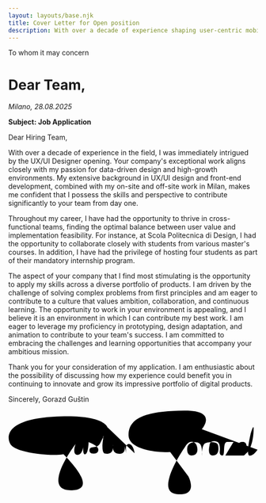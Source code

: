```yaml
---
layout: layouts/base.njk
title: Cover Letter for Open position
description: With over a decade of experience shaping user-centric mobile applications from concept to launch, I was immediately drawn to the UX/UI Designer opening.
---
```


<p class="title">To whom it may concern</p>

# Dear Team,

*Milano, 28.08.2025*

**Subject: Job Application**

Dear Hiring Team,

With over a decade of experience in the field, I was immediately intrigued by the UX/UI Designer opening. Your company's exceptional work aligns closely with my passion for data-driven design and high-growth environments. My extensive background in UX/UI design and front-end development, combined with my on-site and off-site work in Milan, makes me confident that I possess the skills and perspective to contribute significantly to your team from day one.

Throughout my career, I have had the opportunity to thrive in cross-functional teams, finding the optimal balance between user value and implementation feasibility. For instance, at Scola Politecnica di Design, I had the opportunity to collaborate closely with students from various master's courses. In addition, I have had the privilege of hosting four students as part of their mandatory internship program.

The aspect of your company that I find most stimulating is the opportunity to apply my skills across a diverse portfolio of products. I am driven by the challenge of solving complex problems from first principles and am eager to contribute to a culture that values ambition, collaboration, and continuous learning. The opportunity to work in your environment is appealing, and I believe it is an environment in which I can contribute my best work. I am eager to leverage my proficiency in prototyping, design adaptation, and animation to contribute to your team's success. I am committed to embracing the challenges and learning opportunities that accompany your ambitious mission.

Thank you for your consideration of my application. I am enthusiastic about the possibility of discussing how my experience could benefit you in continuing to innovate and grow its impressive portfolio of digital products.

Sincerely,
Gorazd Guštin

<svg xmlns="http://www.w3.org/2000/svg" id="signature" class="signature" viewBox="0 0 362.9 122.8"><defs></defs><path d="M144.34,24.88s-5.07-20.06-79.82-15.25C-10.23,14.44-1.69,43.57,4.19,50.78c10.47,12.85,71.81,17.62,81.69,11.75s-21.89-13.88-21.89-13.88c0,0,76.62,65.94,28.83,67.81-47.79,1.87,5.07-67.27,5.07-67.27,0,0-5.87,15.75,2.94,15.75s8.81-17.89,8.81-17.89c0,0-2.67,17.62,2.14,17.09s5.07-17.62,5.07-17.62c0,0,13.88,4.81,14.15,10.68s-6.14,5.88-6.14,5.88c0,0-7.8,1.02-6.67-5.61s10.41-.53,15.22-9.08c5.44-9.67,5.87-13.61,5.87-13.61,0,0-6.08,26.88,1.6,28.3,7.21,1.33,11.48-2.15,11.21-8.68s.01-3.33.01-3.33c0,0-1.88,12.55,9.86,12.28,11.75-.27,6.41-14.95,6.41-14.95l3.47,14.68s-2.94-14.42,3.74-13.88c6.67.53,8.28,13.51,8.28,13.51" class="cls-1"/><path d="M125.7 39.3s15 0 26.4 3.2M281.5 27.6S306.4 0 255.9.5s-81.7 8.8-80.9 36.3 72.8 26.4 74.8 21.6-23.8-10.4-23.8-10.4l36 48.1s16 29.4-17.2 25.9 12.2-68.3 12.2-68.3c0 0 3.7-7.8 9.4-7.8s8.5 4.4 8.8 10.8c.3 6.4-3.7 9.1-8.8 9.1s-6.4-5.6-6.1-10.1c.5-9.7 12.3-10.8 17.6-7.5s3.7 17.6 3.7 17.6c0 0 .1-14.4 4.3-17.3 3.2-2.3 17.6-3.7 19.2 2.1 1.6 5.9 1.1 15.2-7.5 15.2s-4.8-14.1-4.8-14.1c0 0-.5-9.7 11.5-5.7 4.8 2.3 3.5 13.5 3.5 13.5 0 0-1.1 6.4 3.7 6.4s-.3-19.9 7.2-19.9h9.1l-12 19.9h25.6s5.3.3 5.6-9.1c.3-9.3-2.4-10.8-6.1-10.8-6.9 0-7.7 5.5-7.7 9.2s.5 10.7 5.6 10.7c12 0 18.4-20.3 18.2-40-.5-5.3-4.4 8.8-4.4 8.8 0 0-7.3 30.2-1.7 31.3s11.8-8.5 11.8-8.5M114 35.6 117 43 123.6 35.6" class="cls-1"/></svg>